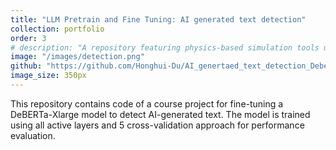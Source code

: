 ```yaml
---
title: "LLM Pretrain and Fine Tuning: AI generated text detection"
collection: portfolio
order: 3
# description: "A repository featuring physics-based simulation tools using JAX, including mass-spring and Material Point Method (MPM) simulations for 2D and 3D fluid scenarios."
image: "/images/detection.png"
github: "https://github.com/Honghui-Du/AI_genertaed_text_detection_Debert" # Replace with your actual GitHub link
image_size: 350px
---
```



This repository contains code of a course project for fine-tuning a DeBERTa-Xlarge model to detect AI-generated text. The model is trained using all active layers and 5 cross-validation approach for performance evaluation.